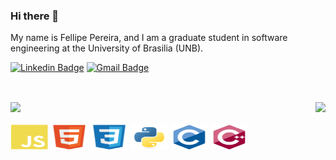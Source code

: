 ### Hi there 👋

My name is Fellipe Pereira, and I am a graduate student in software engineering at the University of Brasilia (UNB).

[![Linkedin Badge](https://img.shields.io/badge/-fellipepcs-blue?style=flat-square&logo=Linkedin&logoColor=white&link=https://www.linkedin.com/in/fellipepcs/)](https://www.linkedin.com/in/fellipepcs/)
[![Gmail Badge](https://img.shields.io/badge/-fellipy.02@hotmail.com-c14438?style=flat-square&logo=Gmail&logoColor=white&link=mailto:fellipy.02@hotmail.com)](mailto:fellipy.02@hotmail.com)
##
<!--
- 🎓 Studying **Software Engineering** at Universidade de Brasília
-->
<br>
<a href="https://github.com/fellipepcs">
  <img width="48%" src="https://github-readme-stats.vercel.app/api?username=fellipepcs&show_icons=true&theme=dark" />
  <img height='180em' align="right" src="https://github-readme-stats.vercel.app/api/top-langs/?username=fellipepcs&hide=jupyter%20notebook,html&layout=compact&theme=dark" />
</a>

<br>
 
<div style="display: inline_block"><br>
  <img align="center" alt="Js" height="40" width="60" src="https://raw.githubusercontent.com/devicons/devicon/master/icons/javascript/javascript-plain.svg">
  <img align="center" alt="HTML" height="40" width="60" src="https://raw.githubusercontent.com/devicons/devicon/master/icons/html5/html5-original.svg">
  <img align="center" alt="CSS" height="40" width="60" src="https://raw.githubusercontent.com/devicons/devicon/master/icons/css3/css3-original.svg">  
  <img align="center" alt="Python" height="40" width="60" src="https://raw.githubusercontent.com/devicons/devicon/master/icons/python/python-original.svg">
  <img align="center" alt="C" height="40" width="60" src="https://raw.githubusercontent.com/devicons/devicon/master/icons/c/c-original.svg">
  <img align="center" alt="C++" height="40" width="60" src="https://raw.githubusercontent.com/devicons/devicon/master/icons/cplusplus/cplusplus-original.svg">
  <br><br>
</div>
<!--
**FellipePereira/FellipePereira** is a ✨ _special_ ✨ repository because its `README.md` (this file) appears on your GitHub profile.
Here are some ideas to get you started:
- 🔭 I’m currently working on ...
- 🌱 I’m currently learning ...
- 👯 I’m looking to collaborate on ...
- 🤔 I’m looking for help with ...
- 💬 Ask me about ...
- 📫 How to reach me: ...
- 😄 Pronouns: ...
- ⚡ Fun fact: ...
-->
